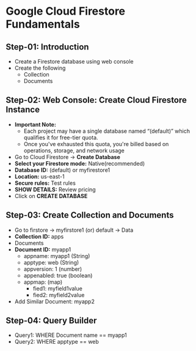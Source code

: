 # Google Cloud Firestore Fundamentals

## Step-01: Introduction
- Create a Firestore database using web console 
- Create the following
  - Collection
  - Documents

## Step-02: Web Console: Create Cloud Firestore Instance
- **Important Note:** 
  - Each project may have a single database named “(default)” which qualifies it for free-tier quota. 
  - Once you've exhausted this quota, you're billed based on operations, storage, and network usage
- Go to Cloud Firestore -> **Create Database**
- **Select your Firestore mode:** Native(recommended)
- **Database ID:** (default) or myfirestore1
- **Location:** us-east-1
- **Secure rules:** Test rules
- **SHOW DETAILS:** Review pricing
- Click on **CREATE DATABASE**

## Step-03: Create Collection and Documents
- Go to firstore -> myfirstore1 (or) default -> Data
- **Collection ID:** apps
- Documents
- **Document ID:** myapp1
  - appname: myapp1 (String)
  - apptype: web (String)
  - appversion: 1 (number)
  - appenabled: true  (boolean)
  - appmap: (map)
    - fied1: myfield1value
    - fied2: myfield2value
- Add Similar Document: myapp2


## Step-04: Query Builder
- Query1: WHERE Document name == myapp1
- Query2: WHERE apptype == web
